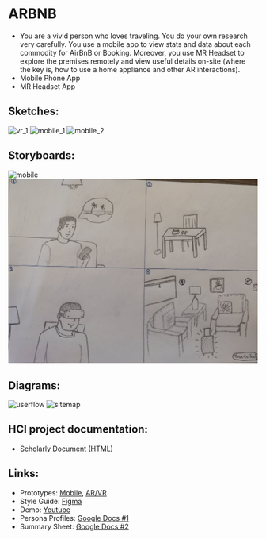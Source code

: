 # ARBNB
* You are a vivid person who loves traveling. You do your own research very carefully. You use a mobile app to view stats and data about each commodity for AirBnB or Booking. Moreover, you use MR Headset to explore the premises remotely and view useful details on-site (where the key is, how to use a home appliance and other AR interactions).
* Mobile Phone App
* MR Headset App

## Sketches:
![vr_1](images/vr_1.jpg)
![mobile_1](images/mobile_1.jpg)
![mobile_2](images/mobile_2.jpg)

## Storyboards:
![mobile](images/mobile_storyboard.jpg)
![vr](images/vr_storyboard.jpg)

## Diagrams:
![userflow](images/userflow.png)
![sitemap](images/sitemap.jpg)

## HCI project documentation:
* [Scholarly Document (HTML)](Documentation.html)

## Links:
* Prototypes: [Mobile](https://www.figma.com/design/UId2qssdQ5cz2iLk0BI9T9/ARBNB?node-id=1-2), [AR/VR](https://v0-arbnb-development.vercel.app/)
* Style Guide: [Figma](https://www.figma.com/design/UId2qssdQ5cz2iLk0BI9T9/ARBNB?node-id=0-1)
* Demo: [Youtube](https://youtu.be/ZTAWFxdUULE)
* Persona Profiles: [Google Docs #1](https://docs.google.com/document/d/1Vcez_jMU2HbgCtDXKyy0Us7MTzaYideWc4XMeGg2HGg/edit?usp=sharing)
* Summary Sheet: [Google Docs #2](https://docs.google.com/spreadsheets/d/1l9nSMlIuKLolGASVmGfBSIAZQw2k0vYMAjpny4-UDUI/edit?usp=sharing)